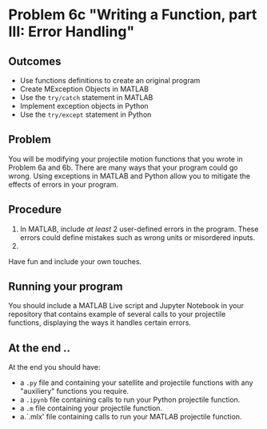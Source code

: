 # Problem 6c "Writing a Function, part III: Error Handling"
## Outcomes
- Use functions definitions to create an original program
- Create MException Objects in MATLAB
- Use the `try/catch` statement in MATLAB
- Implement exception objects in Python
- Use the `try/except` statement in Python
## Problem 
You will be modifying your projectile motion functions that you wrote in Problem 6a and 6b. There are many ways that your program could go wrong. Using exceptions in MATLAB and Python allow you to mitigate the effects of errors in your program. 
## Procedure
1. In MATLAB, include *at least* 2 user-defined errors in the program. These errors could define mistakes such as wrong units or misordered inputs.
1. 
 
 Have fun and include your own touches.
## Running your program
You should include a MATLAB Live script and Jupyter Notebook in your repository that contains example of several calls to your projectile functions, displaying the ways it handles certain errors.
## At the end ..
At the end you should have:
- a `.py` file and containing your satellite and projectile functions with any "auxiliery" functions you require.
- a `.ipynb` file containing calls to run your Python projectile function. 
- a `.m` file containing your projectile function.
- a.`.mlx' file containing calls to run your MATLAB projectile function.



